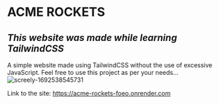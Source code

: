 # ACME ROCKETS

## *This website was made while learning TailwindCSS*

A simple website made using TailwindCSS without the use of excessive JavaScript.
Feel free to use this project as per your needs...
![screely-1692538545731](https://github.com/utkarsh125/tailwind-project/assets/63429238/45b06070-dc84-4d4d-a4af-28e2d6da874e)


Link to the site: https://acme-rockets-foeo.onrender.com
